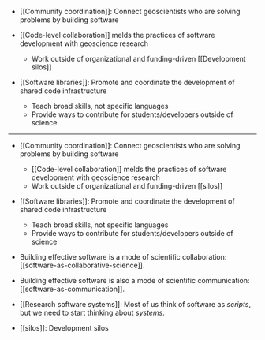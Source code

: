 - [[Community coordination]]: Connect geoscientists who are solving problems by
  building software
- [[Code-level collaboration]] melds the practices of software development
    with geoscience research
  - Work outside of organizational and funding-driven [[Development silos]]
- [[Software libraries]]: Promote and coordinate the
  development of shared code infrastructure

  - Teach broad skills, not specific languages
  - Provide ways to contribute for students/developers outside of science

-----------

- [[Community coordination]]: Connect geoscientists who are solving problems by
  building software
  - [[Code-level collaboration]] melds the practices of software development
    with geoscience research
  - Work outside of organizational and funding-driven [[silos]]
- [[Software libraries]]: Promote and coordinate the
  development of shared code infrastructure

  - Teach broad skills, not specific languages
  - Provide ways to contribute for students/developers outside of science

- Building effective software is a mode of scientific collaboration:
  [[software-as-collaborative-science]].
- Building effective software is also a mode of scientific communication:
  [[software-as-communication]].

- [[Research software systems]]: Most of us think of software as _scripts_, but
  we need to start thinking about _systems_.

- [[silos]]: Development silos